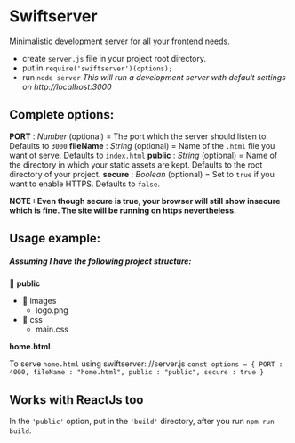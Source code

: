 # **Swiftserver**

Minimalistic development server for all your frontend needs.

- create `server.js` file in your project root directory.
- put in `require('swiftserver')(options);`
- run `node server`
  _This will run a development server with default settings on http://localhost:3000_

## Complete options:

**PORT** : _Number_ (optional) = The port which the server should listen to. Defaults to `3000`
**fileName** : _String_ (optional) = Name of the `.html` file you want ot serve. Defaults to `index.html`
**public** : _String_ (optional) = Name of the directory in which your static assets are kept. Defaults to the root directory of your project.
**secure** : _Boolean_ (optional) = Set to `true` if you want to enable HTTPS. Defaults to `false`.

**NOTE : Even though secure is true, your browser will still show insecure which is fine.
The site will be running on https nevertheless.**

## **Usage example:**

##### Assuming I have the following project structure:

:file_folder: **public**

- :file_folder: images
  - logo.png
- :file_folder: css
  - main.css

**home.html**

To serve `home.html` using swiftserver:
//server.js
`const options = { PORT : 4000, fileName : "home.html", public : "public", secure : true }`

## Works with ReactJs too

In the `'public'` option, put in the `'build'` directory, after you run `npm run build`.
